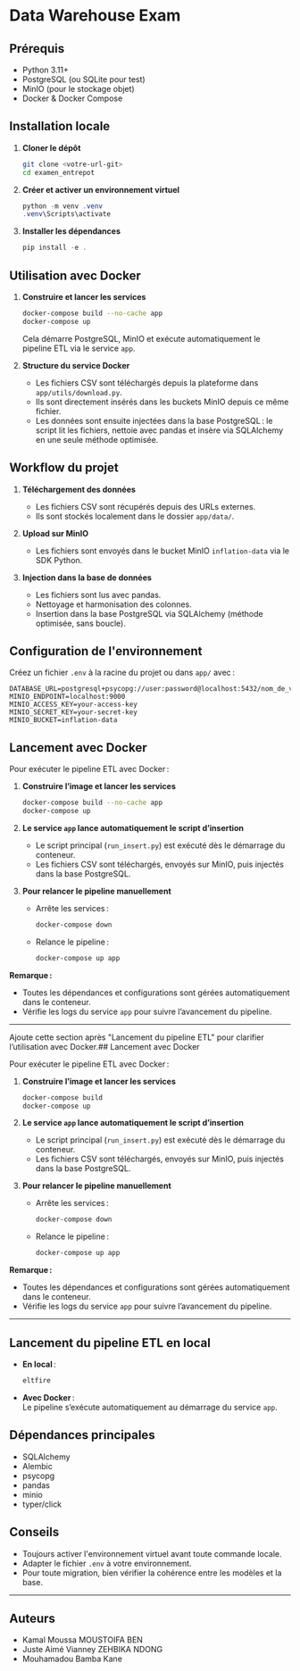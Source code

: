 # Data Warehouse Exam

## Prérequis

- Python 3.11+
- PostgreSQL (ou SQLite pour test)
- MinIO (pour le stockage objet)
- Docker & Docker Compose

## Installation locale

1. **Cloner le dépôt**
   ```bash
   git clone <votre-url-git>
   cd examen_entrepot
   ```
2. **Créer et activer un environnement virtuel**
   ```powershell
   python -m venv .venv
   .venv\Scripts\activate
   ```
3. **Installer les dépendances**
   ```powershell
   pip install -e .
   ```

## Utilisation avec Docker

1. **Construire et lancer les services**
   ```bash
   docker-compose build --no-cache app
   docker-compose up
   ```
   Cela démarre PostgreSQL, MinIO et exécute automatiquement le pipeline ETL via le service `app`.

2. **Structure du service Docker**
   - Les fichiers CSV sont téléchargés depuis la plateforme dans `app/utils/download.py`.
   - Ils sont directement insérés dans les buckets MinIO depuis ce même fichier.
   - Les données sont ensuite injectées dans la base PostgreSQL : le script lit les fichiers, nettoie avec pandas et insère via SQLAlchemy en une seule méthode optimisée.

## Workflow du projet

1. **Téléchargement des données**
   - Les fichiers CSV sont récupérés depuis des URLs externes.
   - Ils sont stockés localement dans le dossier `app/data/`.

2. **Upload sur MinIO**
   - Les fichiers sont envoyés dans le bucket MinIO `inflation-data` via le SDK Python.

3. **Injection dans la base de données**
   - Les fichiers sont lus avec pandas.
   - Nettoyage et harmonisation des colonnes.
   - Insertion dans la base PostgreSQL via SQLAlchemy (méthode optimisée, sans boucle).

## Configuration de l'environnement

Créez un fichier `.env` à la racine du projet ou dans `app/` avec :

```
DATABASE_URL=postgresql+psycopg://user:password@localhost:5432/nom_de_votre_db
MINIO_ENDPOINT=localhost:9000
MINIO_ACCESS_KEY=your-access-key
MINIO_SECRET_KEY=your-secret-key
MINIO_BUCKET=inflation-data
```

## Lancement avec Docker

Pour exécuter le pipeline ETL avec Docker :

1. **Construire l’image et lancer les services**
   ```bash
   docker-compose build --no-cache app
   docker-compose up
   ```

2. **Le service `app` lance automatiquement le script d’insertion**
   - Le script principal (`run_insert.py`) est exécuté dès le démarrage du conteneur.
   - Les fichiers CSV sont téléchargés, envoyés sur MinIO, puis injectés dans la base PostgreSQL.

3. **Pour relancer le pipeline manuellement**
   - Arrête les services :
     ```bash
     docker-compose down
     ```
   - Relance le pipeline :
     ```bash
     docker-compose up app
     ```

**Remarque :**  
- Toutes les dépendances et configurations sont gérées automatiquement dans le conteneur.
- Vérifie les logs du service `app` pour suivre l’avancement du pipeline.

---

Ajoute cette section après "Lancement du pipeline ETL" pour clarifier l’utilisation avec Docker.## Lancement avec Docker

Pour exécuter le pipeline ETL avec Docker :

1. **Construire l’image et lancer les services**
   ```bash
   docker-compose build
   docker-compose up
   ```

2. **Le service `app` lance automatiquement le script d’insertion**
   - Le script principal (`run_insert.py`) est exécuté dès le démarrage du conteneur.
   - Les fichiers CSV sont téléchargés, envoyés sur MinIO, puis injectés dans la base PostgreSQL.

3. **Pour relancer le pipeline manuellement**
   - Arrête les services :
     ```bash
     docker-compose down
     ```
   - Relance le pipeline :
     ```bash
     docker-compose up app
     ```

**Remarque :**  
- Toutes les dépendances et configurations sont gérées automatiquement dans le conteneur.
- Vérifie les logs du service `app` pour suivre l’avancement du pipeline.

---

## Lancement du pipeline ETL en local

- **En local** :  
  ```powershell
  eltfire
  ```
- **Avec Docker** :  
  Le pipeline s’exécute automatiquement au démarrage du service `app`.

## Dépendances principales

- SQLAlchemy
- Alembic
- psycopg
- pandas
- minio
- typer/click

## Conseils

- Toujours activer l'environnement virtuel avant toute commande locale.
- Adapter le fichier `.env` à votre environnement.
- Pour toute migration, bien vérifier la cohérence entre les modèles et la base.

---

## Auteurs
- Kamal Moussa MOUSTOIFA BEN
-  Juste Aimé Vianney ZEHBIKA NDONG
-   Mouhamadou Bamba Kane
